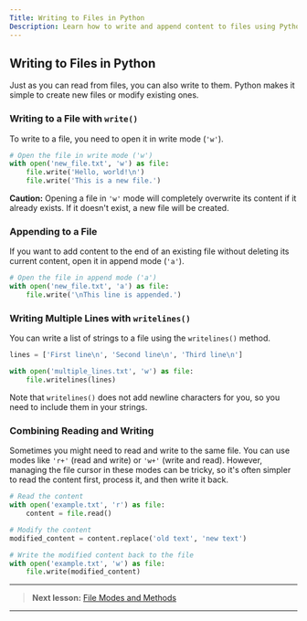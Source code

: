 ```yaml
---
Title: Writing to Files in Python
Description: Learn how to write and append content to files using Python.
---
```


## Writing to Files in Python

Just as you can read from files, you can also write to them. Python makes it simple to create new files or modify existing ones.

### Writing to a File with `write()`

To write to a file, you need to open it in write mode (`'w'`).

```python
# Open the file in write mode ('w')
with open('new_file.txt', 'w') as file:
    file.write('Hello, world!\n')
    file.write('This is a new file.')
```

**Caution:** Opening a file in `'w'` mode will completely overwrite its content if it already exists. If it doesn't exist, a new file will be created.

### Appending to a File

If you want to add content to the end of an existing file without deleting its current content, open it in append mode (`'a'`).

```python
# Open the file in append mode ('a')
with open('new_file.txt', 'a') as file:
    file.write('\nThis line is appended.')
```

### Writing Multiple Lines with `writelines()`

You can write a list of strings to a file using the `writelines()` method.

```python
lines = ['First line\n', 'Second line\n', 'Third line\n']

with open('multiple_lines.txt', 'w') as file:
    file.writelines(lines)
```

Note that `writelines()` does not add newline characters for you, so you need to include them in your strings.

### Combining Reading and Writing

Sometimes you might need to read and write to the same file. You can use modes like `'r+'` (read and write) or `'w+'` (write and read). However, managing the file cursor in these modes can be tricky, so it's often simpler to read the content first, process it, and then write it back.

```python
# Read the content
with open('example.txt', 'r') as file:
    content = file.read()

# Modify the content
modified_content = content.replace('old text', 'new text')

# Write the modified content back to the file
with open('example.txt', 'w') as file:
    file.write(modified_content)
```

---

> **Next lesson:** [File Modes and Methods](file-modes)

---
